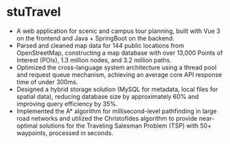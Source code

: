 # stuTravel

- A web application for scenic and campus tour planning, built with Vue 3 on the frontend and Java + SpringBoot on the backend.
- Parsed and cleaned map data for 144 public locations from OpenStreetMap, constructing a map database with over 13,000 Points of Interest (POIs), 1.3 million nodes, and 3.2 million paths.
- Optimized the cross-language system architecture using a thread pool and request queue mechanism, achieving an average core API response time of under 300ms.
- Designed a hybrid storage solution (MySQL for metadata, local files for spatial data), reducing database size by approximately 60% and improving query efficiency by 35%.
- Implemented the A* algorithm for millisecond-level pathfinding in large road networks and utilized the Christofides algorithm to provide near-optimal solutions for the Traveling Salesman Problem (TSP) with 50+ waypoints, processed in seconds.
